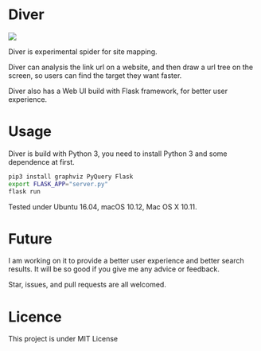 # Diver

![](https://img.shields.io/github/license/mashape/apistatus.svg)

Diver is experimental spider for site mapping.

Diver can analysis the link url on a website, and then draw a url tree on the screen, so users can find the target they want faster.

Diver also has a Web UI build with Flask framework, for better user experience.

# Usage

Diver is build with Python 3, you need to install Python 3 and some dependence at first.

```bash
pip3 install graphviz PyQuery Flask
export FLASK_APP="server.py"
flask run
```  

Tested under Ubuntu 16.04, macOS 10.12, Mac OS X 10.11.

# Future

I am working on it to provide a better user experience and better search results. It will be so good if you give me any advice or feedback.

Star, issues, and pull requests are all welcomed. 

# Licence
This project is under MIT License